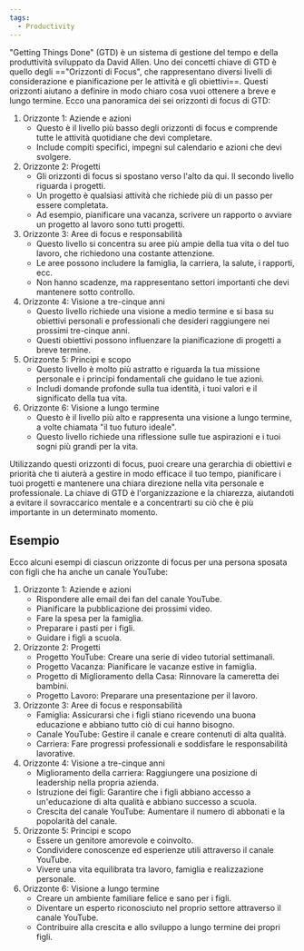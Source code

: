 ```yaml
---
tags:
  - Productivity
---
```

"Getting Things Done" (GTD) è un sistema di gestione del tempo e della produttività sviluppato da David Allen.
Uno dei concetti chiave di GTD è quello degli =="Orizzonti di Focus", che rappresentano diversi livelli di considerazione e pianificazione per le attività e gli obiettivi==.
Questi orizzonti aiutano a definire in modo chiaro cosa vuoi ottenere a breve e lungo termine.
Ecco una panoramica dei sei orizzonti di focus di GTD:

1. Orizzonte 1: Aziende e azioni
   - Questo è il livello più basso degli orizzonti di focus e comprende tutte le attività quotidiane che devi completare.
   - Include compiti specifici, impegni sul calendario e azioni che devi svolgere.
2. Orizzonte 2: Progetti
   - Gli orizzonti di focus si spostano verso l'alto da qui. Il secondo livello riguarda i progetti.
   - Un progetto è qualsiasi attività che richiede più di un passo per essere completata.
   - Ad esempio, pianificare una vacanza, scrivere un rapporto o avviare un progetto al lavoro sono tutti progetti.
3. Orizzonte 3: Aree di focus e responsabilità
   - Questo livello si concentra su aree più ampie della tua vita o del tuo lavoro, che richiedono una costante attenzione.
   - Le aree possono includere la famiglia, la carriera, la salute, i rapporti, ecc.
   - Non hanno scadenze, ma rappresentano settori importanti che devi mantenere sotto controllo.
4. Orizzonte 4: Visione a tre-cinque anni
   - Questo livello richiede una visione a medio termine e si basa su obiettivi personali e professionali che desideri raggiungere nei prossimi tre-cinque anni.
   - Questi obiettivi possono influenzare la pianificazione di progetti a breve termine.
5. Orizzonte 5: Principi e scopo
   - Questo livello è molto più astratto e riguarda la tua missione personale e i principi fondamentali che guidano le tue azioni.
   - Includi domande profonde sulla tua identità, i tuoi valori e il significato della tua vita.
6. Orizzonte 6: Visione a lungo termine
   - Questo è il livello più alto e rappresenta una visione a lungo termine, a volte chiamata "il tuo futuro ideale".
   - Questo livello richiede una riflessione sulle tue aspirazioni e i tuoi sogni più grandi per la vita.

Utilizzando questi orizzonti di focus, puoi creare una gerarchia di obiettivi e priorità che ti aiuterà a gestire in modo efficace il tuo tempo, pianificare i tuoi progetti e mantenere una chiara direzione nella vita personale e professionale.
La chiave di GTD è l'organizzazione e la chiarezza, aiutandoti a evitare il sovraccarico mentale e a concentrarti su ciò che è più importante in un determinato momento.

## Esempio
Ecco alcuni esempi di ciascun orizzonte di focus per una persona sposata con figli che ha anche un canale YouTube:

1. Orizzonte 1: Aziende e azioni
   - Rispondere alle email dei fan del canale YouTube.
   - Pianificare la pubblicazione dei prossimi video.
   - Fare la spesa per la famiglia.
   - Preparare i pasti per i figli.
   - Guidare i figli a scuola.
2. Orizzonte 2: Progetti
   - Progetto YouTube: Creare una serie di video tutorial settimanali.
   - Progetto Vacanza: Pianificare le vacanze estive in famiglia.
   - Progetto di Miglioramento della Casa: Rinnovare la cameretta dei bambini.
   - Progetto Lavoro: Preparare una presentazione per il lavoro.
3. Orizzonte 3: Aree di focus e responsabilità
   - Famiglia: Assicurarsi che i figli stiano ricevendo una buona educazione e abbiano tutto ciò di cui hanno bisogno.
   - Canale YouTube: Gestire il canale e creare contenuti di alta qualità.
   - Carriera: Fare progressi professionali e soddisfare le responsabilità lavorative.
4. Orizzonte 4: Visione a tre-cinque anni
   - Miglioramento della carriera: Raggiungere una posizione di leadership nella propria azienda.
   - Istruzione dei figli: Garantire che i figli abbiano accesso a un'educazione di alta qualità e abbiano successo a scuola.
   - Crescita del canale YouTube: Aumentare il numero di abbonati e la popolarità del canale.
5. Orizzonte 5: Principi e scopo
   - Essere un genitore amorevole e coinvolto.
   - Condividere conoscenze ed esperienze utili attraverso il canale YouTube.
   - Vivere una vita equilibrata tra lavoro, famiglia e realizzazione personale.
6. Orizzonte 6: Visione a lungo termine
   - Creare un ambiente familiare felice e sano per i figli.
   - Diventare un esperto riconosciuto nel proprio settore attraverso il canale YouTube.
   - Contribuire alla crescita e allo sviluppo a lungo termine dei propri figli.

